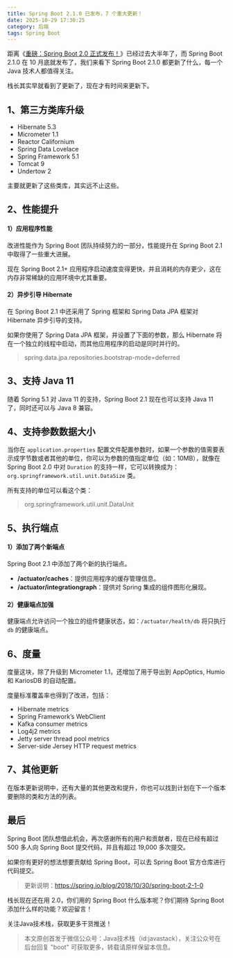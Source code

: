 ```yaml
---
title: Spring Boot 2.1.0 已发布，7 个重大更新！
date: 2025-10-29 17:30:25
category: 后端
tags: Spring Boot
---
```


距离《[重磅：Spring Boot 2.0 正式发布！](https://mp.weixin.qq.com/s/VMIHit6kB9MVYhxX2Qx2DA)》已经过去大半年了，而 Spring Boot 2.1.0 在 10 月底就发布了，我们来看下 Spring Boot 2.1.0 都更新了什么，每一个 Java 技术人都值得关注。

栈长其实早就看到了更新了，现在才有时间来更新下。

## 1、第三方类库升级

- Hibernate 5.3
- Micrometer 1.1
- Reactor Californium
- Spring Data Lovelace
- Spring Framework 5.1
- Tomcat 9
- Undertow 2

主要就更新了这些类库，其实远不止这些。

## 2、性能提升

#### 1）应用程序性能

改进性能作为 Spring Boot 团队持续努力的一部分，性能提升在 Spring Boot 2.1 中取得了一些重大进展。

现在 Spring Boot 2.1+ 应用程序启动速度变得更快，并且消耗的内存更少，这在内存非常稀缺的应用环境中尤其重要。

#### 2）异步引导 Hibernate

在 Spring Boot 2.1 中还采用了 Spring 框架和 Spring Data JPA 框架对 Hibernate 异步引导的支持。

如果你使用了 Spring Data JPA 框架，并设置了下面的参数，那么 Hibernate 将在一个独立的线程中启动，而其他应用程序的启动是同时并行的。

> spring.data.jpa.repositories.bootstrap-mode=deferred

## 3、支持 Java 11

随着 Spring 5.1 对 Java 11 的支持，Spring Boot 2.1 现在也可以支持 Java 11 了，同时还可以与 Java 8 兼容。

## 4、支持参数数据大小

当你在 `application.properties` 配置文件配置参数时，如果一个参数的值需要表示成字节数或者其他的单位，你可以为参数的值指定单位（如：10MB），就像在 Spring Boot 2.0 中对 `Duration` 的支持一样，它可以转换成为：`org.springframework.util.unit.DataSize` 类。

所有支持的单位可以看这个类：

> org.springframework.util.unit.DataUnit

## 5、执行端点

#### 1）添加了两个新端点

Spring Boot 2.1 中添加了两个新的执行端点。

- **/actuator/caches**：提供应用程序的缓存管理信息。
- **/actuator/integrationgraph**：提供对 Spring 集成的组件图形化展现。

#### 2）健康端点加强

健康端点允许访问一个独立的组件健康状态，如：`/actuator/health/db` 将只执行 `db` 的健康端点。

## 6、度量

度量这块，除了升级到 Micrometer 1.1，还增加了用于导出到 AppOptics, Humio 和 KariosDB 的自动配置。

度量标准覆盖率也得到了改进，包括：

- Hibernate metrics
- Spring Framework’s WebClient
- Kafka consumer metrics
- Log4j2 metrics
- Jetty server thread pool metrics
- Server-side Jersey HTTP request metrics

## 7、其他更新

在版本更新说明中，还有大量的其他更改和提升，你也可以找到计划在下一个版本要删除的类和方法的列表。

## 最后

 Spring Boot 团队想借此机会，再次感谢所有的用户和贡献者，现在已经有超过 500 多人向 Spring Boot 提交代码，并且有超过 19,000 多次提交。
 
 如果你有更好的想法想要贡献给 Spring Boot，可以去 Spring Boot 官方仓库进行代码提交。
 
 > 更新说明：https://spring.io/blog/2018/10/30/spring-boot-2-1-0
 
栈长现在还在用 2.0，你们用的 Spring Boot 什么版本呢？你们期待 Spring Boot 添加什么样的功能？欢迎留言！
 
关注Java技术栈，获取更多干货推送！

> 本文原创首发于微信公众号：Java技术栈（id:javastack），关注公众号在后台回复 "boot" 可获取更多，转载请原样保留本信息。

